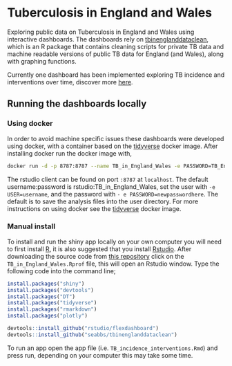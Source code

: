 
Tuberculosis in England and Wales
=================================

Exploring public data on Tuberculosis in England and Wales using interactive dashboards. The dashboards rely on [tbinenglanddataclean](https://www.samabbott.co.uk/tbinenglanddataclean), which is an R package that contains cleaning scripts for private TB data and machine readable versions of public TB data for England (and Wales), along with graphing functions.

Currently one dashboard has been implemented exploring TB incidence and interventions over time, discover more [here](https://www.samabbott.co.uk/post/tb-england-wales/).

Running the dashboards locally
------------------------------

### Using docker

In order to avoid machine specific issues these dashboards were developed using docker, with a container based on the [tidyverse](https://hub.docker.com/r/rocker/tidyverse/) docker image. After installing docker run the docker image with,

``` bash
docker run -d -p 8787:8787 --name TB_in_England_Wales -e PASSWORD=TB_England_Wales seabbs/TB_in_England_Wales
```

The rstudio client can be found on port `:8787` at `localhost`. The default username:password is rstudio:TB\_in\_England\_Wales, set the user with `-e USER=username`, and the password with `- e PASSWORD=newpasswordhere`. The default is to save the analysis files into the user directory. For more instructions on using docker see the [tidyverse](https://hub.docker.com/r/rocker/tidyverse/) docker image.

### Manual install

To install and run the shiny app locally on your own computer you will need to first install [R](https://www.r-project.org/), it is also suggested that you install [Rstudio](https://www.rstudio.com/products/rstudio/download/). After downloading the source code from [this repository](https://www.github.com/seabbs/TB_in_England_Wales) click on the `TB_in_England_Wales.Rprof` file, this will open an Rstudio window. Type the following code into the command line;

``` r
install.packages("shiny")
install.packages("devtools")
install.packages("DT")
install.packages("tidyverse")
install.packages("rmarkdown")
install.packages("plotly")

devtools::install_github("rstudio/flexdashboard")
devtools::install_github("seabbs/tbinenglanddataclean")
```

To run an app open the app file (i.e. `TB_incidence_interventions.Rmd`) and press run, depending on your computer this may take some time.
